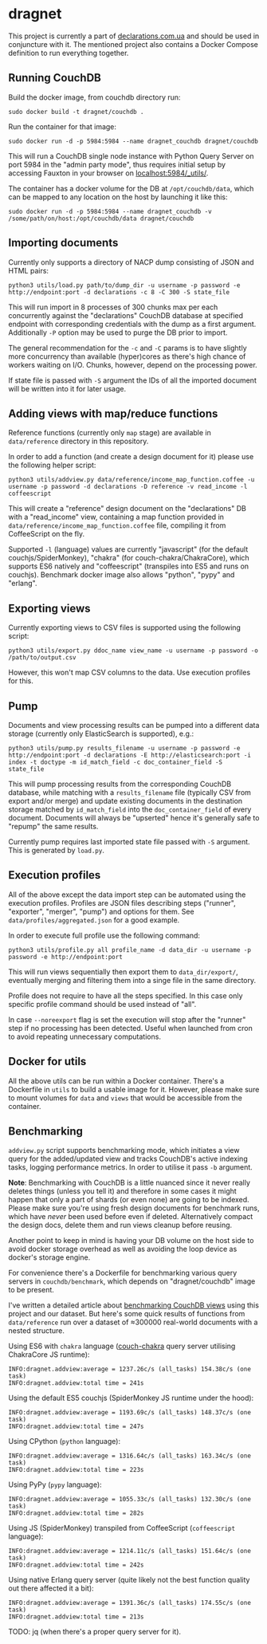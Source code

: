 # dragnet

This project is currently a part of [declarations.com.ua](https://github.com/dchaplinsky/declarations.com.ua) and should be used in conjuncture with it. The mentioned project also contains a Docker Compose definition to run everything together.

## Running CouchDB

Build the docker image, from couchdb directory run:
```
sudo docker build -t dragnet/couchdb .
```

Run the container for that image:
```
sudo docker run -d -p 5984:5984 --name dragnet_couchdb dragnet/couchdb
```

This will run a CouchDB single node instance with Python Query Server on port 5984 in the "admin party mode", thus requires initial setup by accessing Fauxton in your browser on [localhost:5984/_utils/](http://localhost:5984/_utils/).


The container has a docker volume for the DB at `/opt/couchdb/data`, which can be mapped to any location on the host by launching it like this:
```
sudo docker run -d -p 5984:5984 --name dragnet_couchdb -v /some/path/on/host:/opt/couchdb/data dragnet/couchdb
```


## Importing documents

Currently only supports a directory of NACP dump consisting of JSON and HTML pairs:
```
python3 utils/load.py path/to/dump_dir -u username -p password -e http://endpoint:port -d declarations -c 8 -C 300 -S state_file
```
This will run import in 8 processes of 300 chunks max per each concurrently against the "declarations" CouchDB database at specified endpoint with corresponding credentials with the dump as a first argument. Additionally `-P` option may be used to purge the DB prior to import.

The general recommendation for the `-c` and `-C` params is to have slightly more concurrency than available (hyper)cores as there's high chance of workers waiting on I/O. Chunks, however, depend on the processing power.

If state file is passed with `-S` argument the IDs of all the imported document will be written into it for later usage.

## Adding views with map/reduce functions

Reference functions (currently only `map` stage) are available in `data/reference` directory in this repository.

In order to add a function (and create a design document for it) please use the following helper script:
```
python3 utils/addview.py data/reference/income_map_function.coffee -u username -p password -d declarations -D reference -v read_income -l coffeescript
```
This will create a "reference" design document on the "declarations" DB with a "read_income" view, containing a map function provided in `data/reference/income_map_function.coffee` file, compiling it from CoffeeScript on the fly.

Supported `-l` (language) values are currently "javascript" (for the default couchjs/SpiderMonkey), "chakra" (for couch-chakra/ChakraCore), which supports ES6 natively and "coffeescript" (transpiles into ES5 and runs on couchjs). Benchmark docker image also allows "python", "pypy" and "erlang".


## Exporting views

Currently exporting views to CSV files is supported using the following script:
```
python3 utils/export.py ddoc_name view_name -u username -p password -o /path/to/output.csv
```
However, this won't map CSV columns to the data. Use execution profiles for this.


## Pump

Documents and view processing results can be pumped into a different data storage (currently only ElasticSearch is supported), e.g.:
```
python3 utils/pump.py results_filename -u username -p password -e http://endpoint:port -d declarations -E http://elasticsearch:port -i index -t doctype -m id_match_field -c doc_container_field -S state_file
```
This will pump processing results from the corresponding CouchDB database, while matching with a `results_filename` file (typically CSV from export and/or merge) and update existing documents in the destination storage matched by `id_match_field` into the `doc_container_field` of every document. Documents will always be "upserted" hence it's generally safe to "repump" the same results.

Currently pump requires last imported state file passed with `-S` argument. This is generated by `load.py`.


## Execution profiles

All of the above except the data import step can be automated using the execution profiles.
Profiles are JSON files describing steps ("runner", "exporter", "merger", "pump") and options for them. See `data/profiles/aggregated.json` for a good example.

In order to execute full profile use the following command:
```
python3 utils/profile.py all profile_name -d data_dir -u username -p password -e http://endpoint:port
```
This will run views sequentially then export them to `data_dir/export/`, eventually merging and filtering them into a singe file in the same directory.

Profile does not require to have all the steps specified. In this case only specific profile command should be used instead of "all".

In case `--noreexport` flag is set the execution will stop after the "runner" step if no processing has been detected. Useful when launched from cron to avoid repeating unnecessary computations.


## Docker for utils

All the above utils can be run within a Docker container. There's a Dockerfile in `utils` to build a usable image for it. However, please make sure to mount volumes for `data` and `views` that would be accessible from the container.


## Benchmarking

`addview.py` script supports benchmarking mode, which initiates a view query for the added/updated view and tracks CouchDB's active indexing tasks, logging performance metrics. In order to utilise it pass `-b` argument.

**Note**: Benchmarking with CouchDB is a little nuanced since it never really deletes things (unless you tell it) and therefore in some cases it might happen that only a part of shards (or even none) are going to be indexed. Please make sure you're using fresh design documents for benchmark runs, which have *never* been used before even if deleted. Alternatively compact the design docs, delete them and run views cleanup before reusing.

Another point to keep in mind is having your DB volume on the host side to avoid docker storage overhead as well as avoiding the loop device as docker's storage engine.

For convenience there's a Dockerfile for benchmarking various query servers in `couchdb/benchmark`, which depends on "dragnet/couchdb" image to be present.

I've written a detailed article about [benchmarking CouchDB views](https://medium.com/@excieve/benchmarking-couchdb-views-abb7a0a891b2) using this project and our dataset. But here's some quick results of functions from `data/reference` run over a dataset of ≈300000 real-world documents with a nested structure.

Using ES6 with `chakra` language ([couch-chakra](https://github.com/dmunch/couch-chakra) query server utilising ChakraCore JS runtime):

```
INFO:dragnet.addview:average = 1237.26c/s (all_tasks) 154.38c/s (one task)
INFO:dragnet.addview:total time = 241s
```

Using the default ES5 couchjs (SpiderMonkey JS runtime under the hood):
```
INFO:dragnet.addview:average = 1193.69c/s (all_tasks) 148.37c/s (one task)
INFO:dragnet.addview:total time = 247s
```

Using CPython (`python` language):
```
INFO:dragnet.addview:average = 1316.64c/s (all_tasks) 163.34c/s (one task)
INFO:dragnet.addview:total time = 223s
```

Using PyPy (`pypy` language):
```
INFO:dragnet.addview:average = 1055.33c/s (all_tasks) 132.30c/s (one task)
INFO:dragnet.addview:total time = 282s
```

Using JS (SpiderMonkey) transpiled from CoffeeScript (`coffeescript` language):
```
INFO:dragnet.addview:average = 1214.11c/s (all_tasks) 151.64c/s (one task)
INFO:dragnet.addview:total time = 242s
```

Using native Erlang query server (quite likely not the best function quality out there affected it a bit):
```
INFO:dragnet.addview:average = 1391.36c/s (all_tasks) 174.55c/s (one task)
INFO:dragnet.addview:total time = 213s
```

TODO: jq (when there's a proper query server for it).


